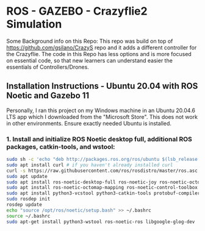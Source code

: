 # ROS - GAZEBO - Crazyflie2 Simulation

Some Background info on this Repo:
This repo was build on top of https://github.com/gsilano/CrazyS repo and it adds a different controller for the Crazyflie.
The code in this Repo has less options and is more focused on essential code, so that new learners can understand easier the essentials of Controllers/Drones.


## Installation Instructions - Ubuntu 20.04 with ROS Noetic and Gazebo 11

Personally, I ran this project on my Windows machine in an Ubuntu 20.04.6 LTS app which I downloaded from the "Microsoft Store".
This does not work in other environments. Ensure exactly needed Ubuntu is installed. 

### 1. Install and initialize ROS Noetic desktop full, additional ROS packages, catkin-tools, and wstool:

```bash
sudo sh -c 'echo "deb http://packages.ros.org/ros/ubuntu $(lsb_release -sc) main" > /etc/apt/sources.list.d/ros-latest.list'
sudo apt install curl # if you haven't already installed curl
curl -s https://raw.githubusercontent.com/ros/rosdistro/master/ros.asc | sudo apt-key add -
sudo apt update
sudo apt install ros-noetic-desktop-full ros-noetic-joy ros-noetic-octomap-ros ros-noetic-mavlink
sudo apt install ros-noetic-octomap-mapping ros-noetic-control-toolbox
sudo apt install python3-vcstool python3-catkin-tools protobuf-compiler libgoogle-glog-dev
sudo rosdep init
rosdep update
echo "source /opt/ros/noetic/setup.bash" >> ~/.bashrc
source ~/.bashrc
sudo apt-get install python3-wstool ros-noetic-ros libgoogle-glog-dev
